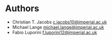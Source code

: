 # Authors

* Christian T. Jacobs <c.jacobs10@imperial.ac.uk>
* Michael Lange <michael.lange@imperial.ac.uk>
* Fabio Luporini <f.luporini12@imperial.ac.uk>
